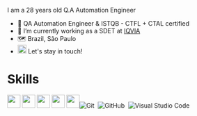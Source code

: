 I am a 28 years old Q.A Automation Engineer
 
- 🚀 QA Automation Engineer & ISTQB - CTFL + CTAL certified
- 🔭 I’m currently working as a SDET at [IQVIA](https://www.iqvia.com/)
- 🗺️ Brazil, São Paulo
-  <a href="https://www.linkedin.com/in/lucasxavierlucas/"><img src="https://cdn.jsdelivr.net/gh/devicons/devicon/icons/linkedin/linkedin-original.svg" width="20" height="20"></a>  Let's stay in touch!  
    


# Skills
<img src="https://dev-to-uploads.s3.amazonaws.com/uploads/articles/6ph50kzxkz28u8jw482l.png" width="30" height="30"> <img src="https://upload.wikimedia.org/wikipedia/commons/thumb/4/4c/Typescript_logo_2020.svg/1024px-Typescript_logo_2020.svg.png" width="30" height="30"> <img src="https://qph.cf2.quoracdn.net/main-qimg-28cadbd02699c25a88e5c78d73c7babc" width="30" height="30"> <img src="https://www.opencodez.com/wp-content/uploads/2019/12/cypress-logo.png" width="30" height="30"> <img src="https://pbs.twimg.com/profile_images/570530522607017984/jERP9IrY_400x400.png" width="30" height="30">![Git](https://img.shields.io/badge/-Git-05122A?style=flat&logo=git)&nbsp;
![GitHub](https://img.shields.io/badge/-GitHub-05122A?style=flat&logo=github)&nbsp;
![Visual Studio Code](https://img.shields.io/badge/-Visual%20Studio%20Code-05122A?style=flat&logo=visual-studio-code&logoColor=007ACC)&nbsp;


